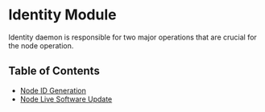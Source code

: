 <h1> Identity Module </h1>

Identity daemon is responsible for two major operations that are crucial for the node operation.

<h2> Table of Contents </h2>

- [Node ID Generation](identity.md)
- [Node Live Software Update](upgrade.md)
